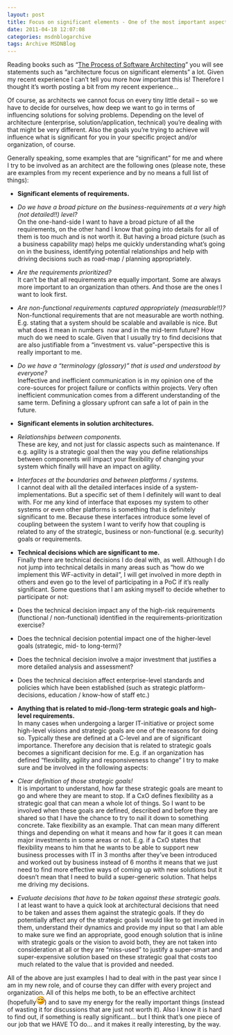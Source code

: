 ```yaml
---
layout: post
title: Focus on significant elements - One of the most important aspects for architects
date: 2011-04-18 12:07:08
categories: msdnblogarchive
tags: Archive MSDNBlog
---
```


Reading books such as “[The Process of Software Architecting](http://www.amazon.com/Process-Software-Architecting-Peter-Eeles/dp/0321357485/ref=sr_1_1?ie=UTF8&s=books&qid=1303149429&sr=8-1)” you will see statements such as “architecture focus on significant elements” a lot. Given my recent experience I can’t tell you more how important this is! Therefore I thought it’s worth posting a bit from my recent experience…

 Of course, as architects we cannot focus on every tiny little detail – so we have to decide for ourselves, how deep we want to go in terms of influencing solutions for solving problems. Depending on the level of architecture (enterprise, solution/application, technical) you’re dealing with that might be very different. Also the goals you’re trying to achieve will influence what is significant for you in your specific project and/or organization, of course.

 Generally speaking, some examples that are “significant” for me and where I try to be involved as an architect are the following ones (please note, these are examples from my recent experience and by no means a full list of things):

 * **Significant elements of requirements.**
* *Do we have a broad picture on the business-requirements at a very high (not detailed!!) level?*   
On the one-hand-side I want to have a broad picture of all the requirements, on the other hand I know that going into details for all of them is too much and is not worth it. But having a broad picture (such as a business capability map) helps me quickly understanding what’s going on in the business, identifying potential relationships and help with driving decisions such as road-map / planning appropriately.
* *Are the requirements prioritized?*   
It can’t be that all requirements are equally important. Some are always more important to an organization than others. And those are the ones I want to look first.
* *Are non-functional requirements captured appropriately (measurable!!)?*   
Non-functional requirements that are not measurable are worth nothing. E.g. stating that a system should be scalable and available is nice. But what does it mean in numbers  now and in the mid-term future? How much do we need to scale. Given that I usually try to find decisions that are also justifiable from a “investment vs. value”-perspective this is really important to me.
* *Do we have a “terminology (glossary)” that is used and understood by everyone?*   
Ineffective and inefficient communication is in my opinion one of the core-sources for project failure or conflicts within projects. Very often inefficient communication comes from a different understanding of the same term. Defining a glossary upfront can safe a lot of pain in the future.

 * **Significant elements in solution architectures.**
* *Relationships between components.*   
These are key, and not just for classic aspects such as maintenance. If e.g. agility is a strategic goal then the way you define relationships between components will impact your flexibility of changing your system which finally will have an impact on agility.
* *Interfaces at the boundaries and between platforms / systems.*   
I cannot deal with all the detailed interfaces inside of a system-implementations. But a specific set of them I definitely will want to deal with. For me any kind of interface that exposes my system to other systems or even other platforms is something that is definitely significant to me. Because these interfaces introduce some level of coupling between the system I want to verify how that coupling is related to any of the strategic, business or non-functional (e.g. security) goals or requirements.

 * **Technical decisions which are significant to me.**   
Finally there are technical decisions I do deal with, as well. Although I do not jump into technical details in many areas such as “how do we implement this WF-activity in detail”, I will get involved in more depth in others and even go to the level of participating in a PoC if it’s really significant. Some questions that I am asking myself to decide whether to participate or not:
* Does the technical decision impact any of the high-risk requirements (functional / non-functional) identified in the requirements-prioritization exercise?
* Does the technical decision potential impact one of the higher-level goals (strategic, mid- to long-term)?
* Does the technical decision involve a major investment that justifies a more detailed analysis and assessment?
* Does the technical decision affect enterprise-level standards and policies which have been established (such as strategic platform-decisions, education / know-how of staff etc.)

 * **Anything that is related to mid-/long-term strategic goals and high-level requirements.**   
In many cases when undergoing a larger IT-initiative or project some high-level visions and strategic goals are one of the reasons for doing so. Typically these are defined at a C-level and are of significant importance. Therefore any decision that is related to strategic goals becomes a significant decision for me. E.g. if an organization has defined “flexibility, agility and responsiveness to change” I try to make sure and be involved in the following aspects:
* *Clear definition of those strategic goals!*   
It is important to understand, how far these strategic goals are meant to go and where they are meant to stop. If a CxO defines flexibility as a strategic goal that can mean a whole lot of things. So I want to be involved when these goals are defined, described and before they are shared so that I have the chance to try to nail it down to something concrete. Take flexibility as an example. That can mean many different things and depending on what it means and how far it goes it can mean major investments in some areas or not. E.g. if a CxO states that flexibility means to him that he wants to be able to support new business processes with IT in 3 months after they’ve been introduced and worked out by business instead of 6 months it means that we just need to find more effective ways of coming up with new solutions but it doesn’t mean that I need to build a super-generic solution. That helps me driving my decisions.
* *Evaluate decisions that have to be taken against these strategic goals.*   
I at least want to have a quick look at architectural decisions that need to be taken and asses them against the strategic goals. If they do potentially affect any of the strategic goals I would like to get involved in them, understand their dynamics and provide my input so that I am able to make sure we find an appropriate, good enough solution that is inline with strategic goals or the vision to avoid both, they are not taken into consideration at all or they are “miss-used” to justify a super-smart and super-expensive solution based on these strategic goal that costs too much related to the value that is provided and needed.

 All of the above are just examples I had to deal with in the past year since I am in my new role, and of course they can differ with every project and organization. All of this helps me both, to be an effective architect (hopefully![Smile](https://github.com/mszcool/oldmsdnblogarchive/blob/master/media/MSDNBlogsFS/prod.evol.blogs.msdn.com/CommunityServer.Blogs.Components.WeblogFiles/00/00/00/32/26/metablogapi/3223.wlEmoticon-smile_451565DE.png?raw=true)) and to save my energy for the really important things (instead of wasting it for discussions that are just not worth it). Also I know it is hard to find out, if something is really significant… but I think that’s one piece of our job that we HAVE TO do… and it makes it really interesting, by the way.


